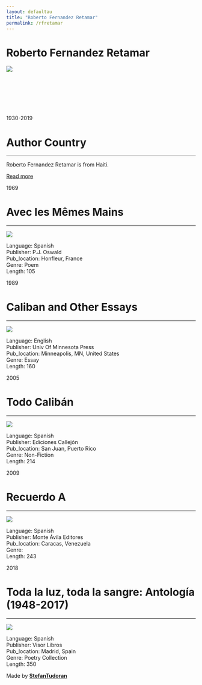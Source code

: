 ```yaml
---
layout: defaultau
title: "Roberto Fernandez Retamar"
permalink: /rfretamar
---
```

<!-- partial:index.partial.html -->
<div class="content">
    <h1>Roberto Fernandez Retamar </h1>
    <div class="quote">
        <div><img src="https://www.ecured.cu/images/b/b4/Roberto_Fernandez_Retamar.jpg" class="logo"></div>
    </div>
    <div class="timeline">
        <div style="padding-bottom:100px;"></div>
        <div class="block">
            <div class="date right"><p class="right"> 1930-2019 </p></div>
            <div class="dot"></div>
            <div class="left first">
                <h1>Author Country</h1><hr>
            <p>Roberto Fernandez Retamar is from Haiti.</p>
                <a href="https://en.wikipedia.org/wiki/Roberto_Fernández_Retamar" target="_blank">Read more</a>
            </div>
        </div>
        <div class="block">
            <div class="date left"><p class="left">1969</p></div>
            <div class="dot"></div>
            <div class="right">
                <h1>Avec les Mêmes Mains</h1><hr>
                <p><img src="https://pictures.abebooks.com/inventory/md/md15373372867.jpg"></p>
                <p>
                Language: Spanish<br/>
                Publisher: P.J. Oswald<br/>
                Pub_location: Honfleur, France<br/>
                Genre: Poem<br/>
                Length: 105</p>
            </div>
        </div>
        <div class="block">
            <div class="date right"><p class="right">1989</p></div>
            <div class="dot"></div>
            <div class="left hide">
                <h1>Caliban and Other Essays</h1><hr>
                <p><img src="https://images-na.ssl-images-amazon.com/images/I/515g+Iae0wL.jpg"></p>
                <p>Language: English<br/>
                Publisher: Univ Of Minnesota Press<br/>
                Pub_location: Minneapolis, MN, United States<br/>
                Genre: Essay<br/>
                Length: 160</p>
            </div>
        </div>
        <div class="block">
            <div class="date left"><p class="left">2005</p></div>
            <div class="dot"></div>
            <div class="right hide">
                <h1>Todo Calibán</h1><hr>
                <p><img src="https://lahistoriadeldiablog.files.wordpress.com/2009/08/todo-caliban.jpg"></p>
                <p>Language: Spanish<br/>
                Publisher: Ediciones Callejón<br/>
                Pub_location: San Juan, Puerto Rico<br/>
                Genre: Non-Fiction<br/>
                Length: 214</p>
            </div>
        </div>
        <div class="block">
            <div class="date right"><p class="right">2009</p></div>
            <div class="dot"></div>
            <div class="left hide">
                <h1>Recuerdo A</h1><hr>
                <p><img src="https://i.gr-assets.com/images/S/compressed.photo.goodreads.com/books/1443702445l/25232272._SX318_.jpg"></p>
                <p>Language: Spanish<br/>
                Publisher: Monte Ávila Editores<br/>
                Pub_location: Caracas, Venezuela<br/>
                Genre: <br/>
                Length: 243</p>
            </div>
        </div>
        <div class="block">
            <div class="date left"><p class="left">2018</p></div>
            <div class="dot"></div>
            <div class="right hide">
                <h1>Toda la luz, toda la sangre: Antología (1948-2017)</h1><hr>
                <p><img src="https://www.visor-libros.com/tienda/media/catalog/product/cache/1/image/364x/040ec09b1e35df139433887a97daa66f/9/7/9788498953183_l38_04_h.jpg"></p>
                <p>Language: Spanish<br/>
                Publisher: Visor Libros<br/>
                Pub_location:  Madrid, Spain<br/>
                Genre: Poetry Collection<br/>
                Length: 350</p>
            </div>
        </div>
        <div id="footer">
        <p id="copyright">Made by&nbsp;<strong><a href="https://www.linkedin.com/in/nicolae-stefan-tudoran-b02291127/" target="_blank">StefanTudoran</a></strong></p>
    </div>
</div>
<!-- partial -->
  <script src='https://cdnjs.cloudflare.com/ajax/libs/jquery/3.1.1/jquery.min.js'></script><script  src="assets/js/authorscript.js"></script>
